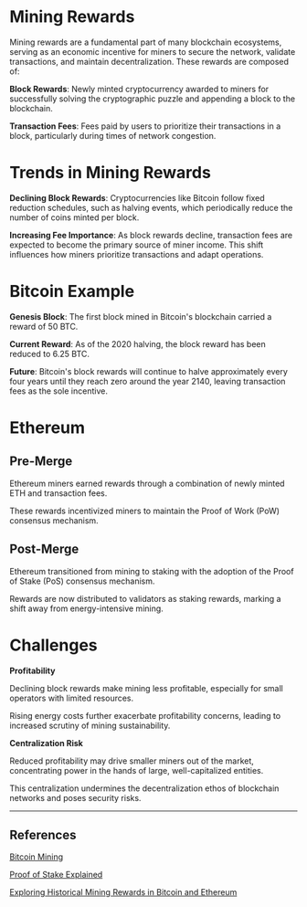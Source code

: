 # Mining Rewards

Mining rewards are a fundamental part of many blockchain ecosystems, serving as an economic incentive for miners to secure the network, validate transactions, and maintain decentralization. These rewards are composed of:

**Block Rewards**: Newly minted cryptocurrency awarded to miners for successfully solving the cryptographic puzzle and appending a block to the blockchain.  

**Transaction Fees**: Fees paid by users to prioritize their transactions in a block, particularly during times of network congestion.



# Trends in Mining Rewards

**Declining Block Rewards**: Cryptocurrencies like Bitcoin follow fixed reduction schedules, such as halving events, which periodically reduce the number of coins minted per block.  

**Increasing Fee Importance**: As block rewards decline, transaction fees are expected to become the primary source of miner income. This shift influences how miners prioritize transactions and adapt operations.



# Bitcoin Example

**Genesis Block**: The first block mined in Bitcoin's blockchain carried a reward of 50 BTC.  

**Current Reward**: As of the 2020 halving, the block reward has been reduced to 6.25 BTC.  

**Future**: Bitcoin's block rewards will continue to halve approximately every four years until they reach zero around the year 2140, leaving transaction fees as the sole incentive.

# Ethereum

## **Pre-Merge**

Ethereum miners earned rewards through a combination of newly minted ETH and transaction fees.  

These rewards incentivized miners to maintain the Proof of Work (PoW) consensus mechanism.

## **Post-Merge**

Ethereum transitioned from mining to staking with the adoption of the Proof of Stake (PoS) consensus mechanism.  

Rewards are now distributed to validators as staking rewards, marking a shift away from energy-intensive mining.

# Challenges

**Profitability**

Declining block rewards make mining less profitable, especially for small operators with limited resources.  

Rising energy costs further exacerbate profitability concerns, leading to increased scrutiny of mining sustainability.

**Centralization Risk**

Reduced profitability may drive smaller miners out of the market, concentrating power in the hands of large, well-capitalized entities.  

This centralization undermines the decentralization ethos of blockchain networks and poses security risks.

---

## References

[Bitcoin Mining](https://www.blockchain.com/charts/mining-revenue)  

[Proof of Stake Explained](https://ethereum.org/en/developers/docs/consensus-mechanisms/pos/)  

[Exploring Historical Mining Rewards in Bitcoin and Ethereum](https://medium.com/novai-blockchain-101/exploring-historical-mining-rewards-in-bitcoin-and-ethereum-0c205ea3ba52)
